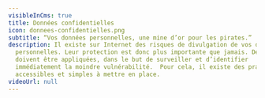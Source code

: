 ```yaml
---
visibleInCms: true
title: Données confidentielles
icon: donnees-confidentielles.png
subtitle: “Vos données personnelles, une mine d’or pour les pirates.”
description: Il existe sur Internet des risques de divulgation de vos données
  personnelles. Leur protection est donc plus importante que jamais. Des mesures
  doivent être appliquées, dans le but de surveiller et d’identifier
  immédiatement la moindre vulnérabilité.  Pour cela, il existe des pratiques
  accessibles et simples à mettre en place.
videoUrl: null
---
```

